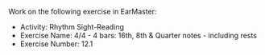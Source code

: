 Work on the following exercise in EarMaster:
- Activity: Rhythm Sight-Reading
- Exercise Name: 4/4 - 4 bars: 16th, 8th & Quarter notes - including rests
- Exercise Number: 12.1
